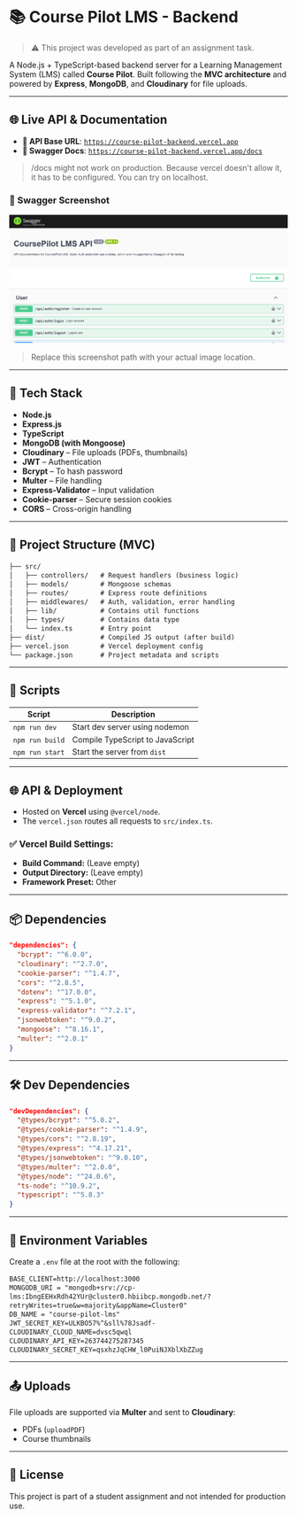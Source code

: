 # 📚 Course Pilot LMS - Backend

> ⚠️ This project was developed as part of an assignment task.

A Node.js + TypeScript-based backend server for a Learning Management System (LMS) called **Course Pilot**. Built following the **MVC architecture** and powered by **Express**, **MongoDB**, and **Cloudinary** for file uploads.

---

## 🌐 Live API & Documentation

- **📡 API Base URL**: [`https://course-pilot-backend.vercel.app`](https://course-pilot-backend.vercel.app)
- **📖 Swagger Docs**: [`https://course-pilot-backend.vercel.app/docs`](https://course-pilot-backend.vercel.app/docs)

> /docs might not work on production. Because vercel doesn't allow it, it has to be configured. You can try on localhost.

### 📸 Swagger Screenshot

![Swagger Screenshot](./src/assets/api.png)

> Replace this screenshot path with your actual image location.

---

## 🚀 Tech Stack

- **Node.js**
- **Express.js**
- **TypeScript**
- **MongoDB (with Mongoose)**
- **Cloudinary** – File uploads (PDFs, thumbnails)
- **JWT** – Authentication
- **Bcrypt** – To hash password
- **Multer** – File handling
- **Express-Validator** – Input validation
- **Cookie-parser** – Secure session cookies
- **CORS** – Cross-origin handling

---

## 📁 Project Structure (MVC)

```
├── src/
│   ├── controllers/   # Request handlers (business logic)
│   ├── models/        # Mongoose schemas
│   ├── routes/        # Express route definitions
│   ├── middlewares/   # Auth, validation, error handling
│   ├── lib/           # Contains util functions
│   ├── types/         # Contains data type
│   └── index.ts       # Entry point
├── dist/              # Compiled JS output (after build)
├── vercel.json        # Vercel deployment config
└── package.json       # Project metadata and scripts
```

---

## 🔧 Scripts

| Script          | Description                      |
| --------------- | -------------------------------- |
| `npm run dev`   | Start dev server using nodemon   |
| `npm run build` | Compile TypeScript to JavaScript |
| `npm run start` | Start the server from `dist`     |

---

## 🌐 API & Deployment

- Hosted on **Vercel** using `@vercel/node`.
- The `vercel.json` routes all requests to `src/index.ts`.

### ✅ Vercel Build Settings:

- **Build Command:** (Leave empty)
- **Output Directory:** (Leave empty)
- **Framework Preset:** Other

---

## 📦 Dependencies

```json
"dependencies": {
  "bcrypt": "^6.0.0",
  "cloudinary": "^2.7.0",
  "cookie-parser": "^1.4.7",
  "cors": "^2.8.5",
  "dotenv": "^17.0.0",
  "express": "^5.1.0",
  "express-validator": "^7.2.1",
  "jsonwebtoken": "^9.0.2",
  "mongoose": "^8.16.1",
  "multer": "^2.0.1"
}
```

---

## 🛠 Dev Dependencies

```json
"devDependencies": {
  "@types/bcrypt": "^5.0.2",
  "@types/cookie-parser": "^1.4.9",
  "@types/cors": "^2.8.19",
  "@types/express": "^4.17.21",
  "@types/jsonwebtoken": "^9.0.10",
  "@types/multer": "^2.0.0",
  "@types/node": "^24.0.6",
  "ts-node": "^10.9.2",
  "typescript": "^5.8.3"
}
```

---

## 📁 Environment Variables

Create a `.env` file at the root with the following:

```
BASE_CLIENT=http://localhost:3000
MONGODB_URI = "mongodb+srv://cp-lms:IbngEEHxRdh42YUr@cluster0.hbiibcp.mongodb.net/?retryWrites=true&w=majority&appName=Cluster0"
DB_NAME = "course-pilot-lms"
JWT_SECRET_KEY=ULKBO57%^&sll%78Jsadf-
CLOUDINARY_CLOUD_NAME=dvsc5qwql
CLOUDINARY_API_KEY=263744275287345
CLOUDINARY_SECRET_KEY=qsxhzJqCHW_l0PuiNJXblXbZZug
```

---

## 📤 Uploads

File uploads are supported via **Multer** and sent to **Cloudinary**:

- PDFs (`uploadPDF`)
- Course thumbnails

---

## 📄 License

This project is part of a student assignment and not intended for production use.
